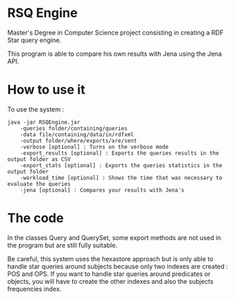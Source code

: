 # RSQ Engine

Master's Degree in Computer Science project consisting in creating a RDF Star query engine.

This program is able to compare his own results with Jena using the Jena API.


# How to use it

To use the system : 

	java -jar RSQEngine.jar
		-queries folder/containing/queries
		-data file/containing/data/in/rdfxml
		-output folder/where/exports/are/sent
		-verbose [optional] : Turns on the verbose mode
		-export_results [optional] : Exports the queries results in the output folder as CSV
		-export_stats [optional] : Exports the queries statistics in the output folder
		-workload_time [optional] : Shows the time that was necessary to evaluate the queries
		-jena [optional] : Compares your results with Jena's

# The code

In the classes Query and QuerySet, some export methods are not used in the program but are still fully suitable.

Be careful, this system uses the hexastore approach but is only able to handle star queries around subjects because only two indexes are created : POS and OPS. If you want to handle star queries around predicates or objects, you will have to create the other indexes and also the subjects frequencies index. 
